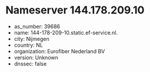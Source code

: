 # Nameserver 144.178.209.10

* as_number: 39686
* name: 144-178-209-10.static.ef-service.nl.
* city: Nijmegen
* country: NL
* organization: Eurofiber Nederland BV
* version: Unknown
* dnssec: false
